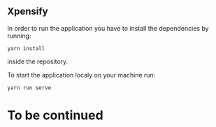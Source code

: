 ## Xpensify

In order to run the application you have to install the dependencies by running:

`yarn install` 

inside the repository.


To start the application localy on your machine run:

`yarn run serve`


# To be continued 